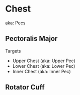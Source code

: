 # Chest

aka: Pecs

## Pectoralis Major

Targets

* Upper Chest (aka: Upper Pec)
* Lower Chest (aka: Lower Pec)
* Inner Chest (aka: Inner Pec)

##  Rotator Cuff
